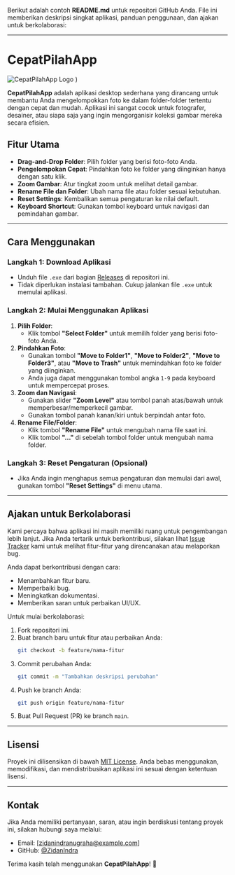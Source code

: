 Berikut adalah contoh **README.md** untuk repositori GitHub Anda. File ini memberikan deskripsi singkat aplikasi, panduan penggunaan, dan ajakan untuk berkolaborasi:

---

# **CepatPilahApp**

![CepatPilahApp Logo](https://github.com/user-attachments/assets/4034fd84-c889-4222-b9cf-26a3dba93f1d)
)

**CepatPilahApp** adalah aplikasi desktop sederhana yang dirancang untuk membantu Anda mengelompokkan foto ke dalam folder-folder tertentu dengan cepat dan mudah. Aplikasi ini sangat cocok untuk fotografer, desainer, atau siapa saja yang ingin mengorganisir koleksi gambar mereka secara efisien.

## **Fitur Utama**
- **Drag-and-Drop Folder**: Pilih folder yang berisi foto-foto Anda.
- **Pengelompokan Cepat**: Pindahkan foto ke folder yang diinginkan hanya dengan satu klik.
- **Zoom Gambar**: Atur tingkat zoom untuk melihat detail gambar.
- **Rename File dan Folder**: Ubah nama file atau folder sesuai kebutuhan.
- **Reset Settings**: Kembalikan semua pengaturan ke nilai default.
- **Keyboard Shortcut**: Gunakan tombol keyboard untuk navigasi dan pemindahan gambar.

---

## **Cara Menggunakan**

### **Langkah 1: Download Aplikasi**
- Unduh file `.exe` dari bagian [Releases](https://github.com/ZidanIndra/CepatPilahApp/releases) di repositori ini.
- Tidak diperlukan instalasi tambahan. Cukup jalankan file `.exe` untuk memulai aplikasi.

### **Langkah 2: Mulai Menggunakan Aplikasi**
1. **Pilih Folder**:
   - Klik tombol **"Select Folder"** untuk memilih folder yang berisi foto-foto Anda.
2. **Pindahkan Foto**:
   - Gunakan tombol **"Move to Folder1"**, **"Move to Folder2"**, **"Move to Folder3"**, atau **"Move to Trash"** untuk memindahkan foto ke folder yang diinginkan.
   - Anda juga dapat menggunakan tombol angka `1-9` pada keyboard untuk mempercepat proses.
3. **Zoom dan Navigasi**:
   - Gunakan slider **"Zoom Level"** atau tombol panah atas/bawah untuk memperbesar/memperkecil gambar.
   - Gunakan tombol panah kanan/kiri untuk berpindah antar foto.
4. **Rename File/Folder**:
   - Klik tombol **"Rename File"** untuk mengubah nama file saat ini.
   - Klik tombol **"..."** di sebelah tombol folder untuk mengubah nama folder.

### **Langkah 3: Reset Pengaturan (Opsional)**
- Jika Anda ingin menghapus semua pengaturan dan memulai dari awal, gunakan tombol **"Reset Settings"** di menu utama.

---

## **Ajakan untuk Berkolaborasi**

Kami percaya bahwa aplikasi ini masih memiliki ruang untuk pengembangan lebih lanjut. Jika Anda tertarik untuk berkontribusi, silakan lihat [Issue Tracker](https://github.com/ZidanIndra/CepatPilahApp/issues) kami untuk melihat fitur-fitur yang direncanakan atau melaporkan bug.

Anda dapat berkontribusi dengan cara:
- Menambahkan fitur baru.
- Memperbaiki bug.
- Meningkatkan dokumentasi.
- Memberikan saran untuk perbaikan UI/UX.

Untuk mulai berkolaborasi:
1. Fork repositori ini.
2. Buat branch baru untuk fitur atau perbaikan Anda:
   ```bash
   git checkout -b feature/nama-fitur
   ```
3. Commit perubahan Anda:
   ```bash
   git commit -m "Tambahkan deskripsi perubahan"
   ```
4. Push ke branch Anda:
   ```bash
   git push origin feature/nama-fitur
   ```
5. Buat Pull Request (PR) ke branch `main`.

---

## **Lisensi**

Proyek ini dilisensikan di bawah [MIT License](LICENSE). Anda bebas menggunakan, memodifikasi, dan mendistribusikan aplikasi ini sesuai dengan ketentuan lisensi.

---

## **Kontak**

Jika Anda memiliki pertanyaan, saran, atau ingin berdiskusi tentang proyek ini, silakan hubungi saya melalui:
- Email: [zidanindranugraha@example.com] <!-- Ganti dengan email Anda -->
- GitHub: [@ZidanIndra](https://github.com/ZidanIndra)

Terima kasih telah menggunakan **CepatPilahApp**! 🚀

